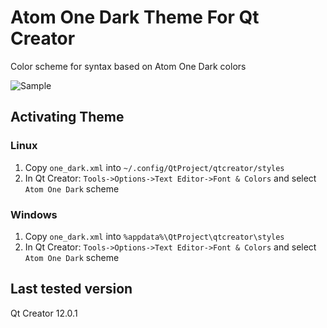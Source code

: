 # Atom One Dark Theme For Qt Creator
Color scheme for syntax based on Atom One Dark colors

![Sample](img/sample.png)

## Activating Theme
### Linux
1. Copy `one_dark.xml` into `~/.config/QtProject/qtcreator/styles`
2. In Qt Creator: `Tools->Options->Text Editor->Font & Colors` and select `Atom One Dark` scheme 

### Windows
1. Copy `one_dark.xml` into `%appdata%\QtProject\qtcreator\styles`
2. In Qt Creator: `Tools->Options->Text Editor->Font & Colors` and select `Atom One Dark` scheme 

## Last tested version
Qt Creator 12.0.1